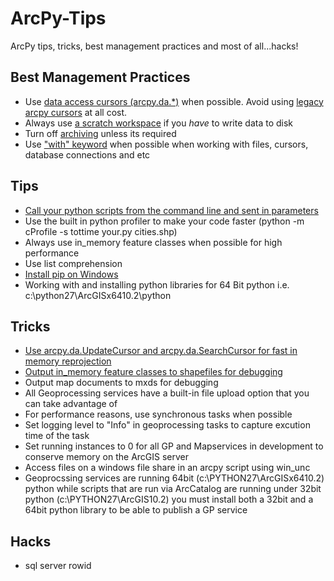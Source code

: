 ArcPy-Tips
==========

ArcPy tips, tricks, best management practices and most of all...hacks!

## Best Management Practices
* Use [data access cursors (arcpy.da.*)](http://resources.arcgis.com/en/help/main/10.2/index.html#/What_is_the_data_access_module/018w00000008000000/) when possible.  Avoid using [legacy arcpy cursors](http://resources.arcgis.com/en/help/main/10.2/index.html#//018v0000002z000000) at all cost.
* Always use [a scratch workspace](http://resources.arcgis.com/en/help/main/10.2/index.html#//001w00000003000000) if you _have_ to write data to disk
* Turn off [archiving](http://resources.arcgis.com/en/help/main/10.2/index.html#//00170000018t000000) unless its required
* Use ["with" keyword](https://docs.python.org/2/reference/compound_stmts.html#with) when possible when working with files, cursors, database connections and etc

## Tips
* [Call your python scripts from the command line and sent in parameters](Tips/call_from_command_line.md)
* Use the built in python profiler to make your code faster (python -m cProfile -s tottime your.py cities.shp)
* Always use in_memory feature classes when possible for high performance
* Use list comprehension
* [Install pip on Windows](Tips/install_pip.cmd)
* Working with and installing python libraries for 64 Bit python i.e. c:\python27\ArcGISx6410.2\python

## Tricks
* [Use arcpy.da.UpdateCursor and arcpy.da.SearchCursor for fast in memory reprojection](Tricks/cursors_fast_reproject.py)
* [Output in_memory feature classes to shapefiles for debugging](Tricks/create_shp_for_debugging.py)
* Output map documents to mxds for debugging
* All Geoprocessing services have a built-in file upload option that you can take advantage of
* For performance reasons, use synchronous tasks when possible
* Set logging level to "Info" in geoprocessing tasks to capture excution time of the task
* Set running instances to 0 for all GP and Mapservices in development to conserve memory on the ArcGIS server
* Access files on a windows file share in an arcpy script using win_unc
* Geoprocssing services are running 64bit (c:\PYTHON27\ArcGISx6410.2) python while scripts that are run via ArcCatalog are running under 32bit python (c:\PYTHON27\ArcGIS10.2) you must install both a 32bit and a 64bit python library to be able to publish a GP service

## Hacks
* sql server rowid 
